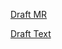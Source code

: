 [Draft MR](https://github.com/vmware-tanzu/cartographer/pull/169)

[Draft Text](https://github.com/vmware-tanzu/cartographer/blob/rfc-0003-intermediate-value-crds/rfc/rfc-0003-intermediate-value-crds.md)